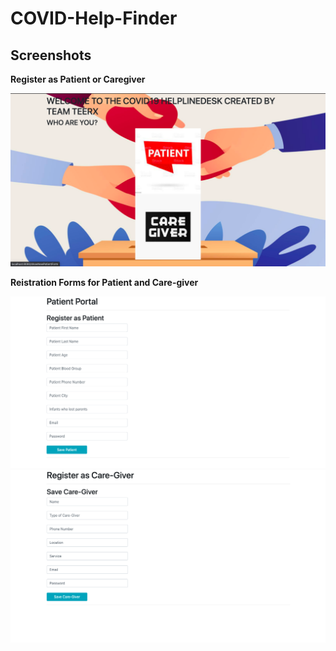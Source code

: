 # COVID-Help-Finder

## Screenshots
<b>Register as Patient or Caregiver</b>

<div>
<img src="images/landing_page.png" alt="landing" width="700px" length="500px"/>
</div>


<b>Reistration Forms for Patient and Care-giver</b>

<div>
<img src="images/patient_reg.png" alt="landing" width="700px" length="500px"/>
<img src="images/caregiver_reg.png" alt="landing" width="700px" length="500px"/>
</div>
